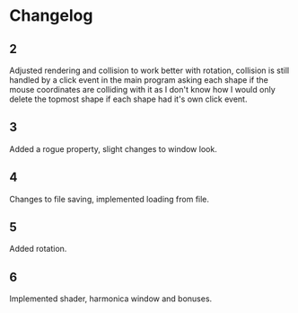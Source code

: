
# Changelog

## 2
Adjusted rendering and collision to work better with rotation, collision is still handled by a click event in the main program asking each shape if the mouse coordinates are colliding with it as I don't know how I would only delete the topmost shape if each shape had it's own click event. 

## 3
Added a rogue property, slight changes to window look.

## 4
Changes to file saving, implemented loading from file.

## 5
Added rotation.

## 6
Implemented shader, harmonica window and bonuses.
